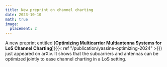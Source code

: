 ```yaml
---
title: New preprint on channel charting
date: 2023-10-10
math: true
image:
  placement: 2
---
```


A new preprint entitled [**Optimizing Multicarrier Multiantenna Systems for LoS Channel Charting**]({{< ref "/publication/yassine-optimizing-2024" >}}) just appeared on arXiv. It shows that the subcarriers and antennas can be optimized jointly to ease channel charting in a LoS setting.

